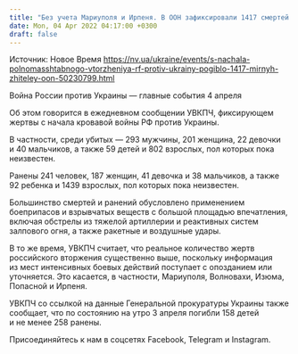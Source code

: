 ```yaml
---
title: "Без учета Мариуполя и Ирпеня. В ООН зафиксировали 1417 смертей мирных жителей с начала войны"
date: Mon, 04 Apr 2022 04:17:00 +0300
draft: false
---
```

Источник: Новое Время https://nv.ua/ukraine/events/s-nachala-polnomasshtabnogo-vtorzheniya-rf-protiv-ukrainy-pogiblo-1417-mirnyh-zhiteley-oon-50230799.html


Война России против Украины — главные события 4 апреля

Об этом говорится в ежедневном сообщении УВКПЧ, фиксирующем жертвы с начала кровавой войны РФ против Украины.

В частности, среди убитых — 293 мужчины, 201 женщина, 22 девочки и 40 мальчиков, а также 59 детей и 802 взрослых, пол которых пока неизвестен.

Ранены 241 человек, 187 женщин, 41 девочка и 38 мальчиков, а также 92 ребенка и 1439 взрослых, пол которых пока неизвестен.

Большинство смертей и ранений обусловлено применением боеприпасов и взрывчатых веществ с большой площадью впечатления, включая обстрелы из тяжелой артиллерии и реактивных систем залпового огня, а также ракетные и воздушные удары.

В то же время, УВКПЧ считает, что реальное количество жертв российского вторжения существенно выше, поскольку информация из мест интенсивных боевых действий поступает с опозданием или уточняется. Это касается, в частности, Мариуполя, Волновахи, Изюма, Попасной и Ирпеня.

УВКПЧ со ссылкой на данные Генеральной прокуратуры Украины также сообщает, что по состоянию на утро 3 апреля погибли 158 детей и не менее 258 ранены.

Присоединяйтесь к нам в соцсетях Facebook, Telegram и Instagram.

